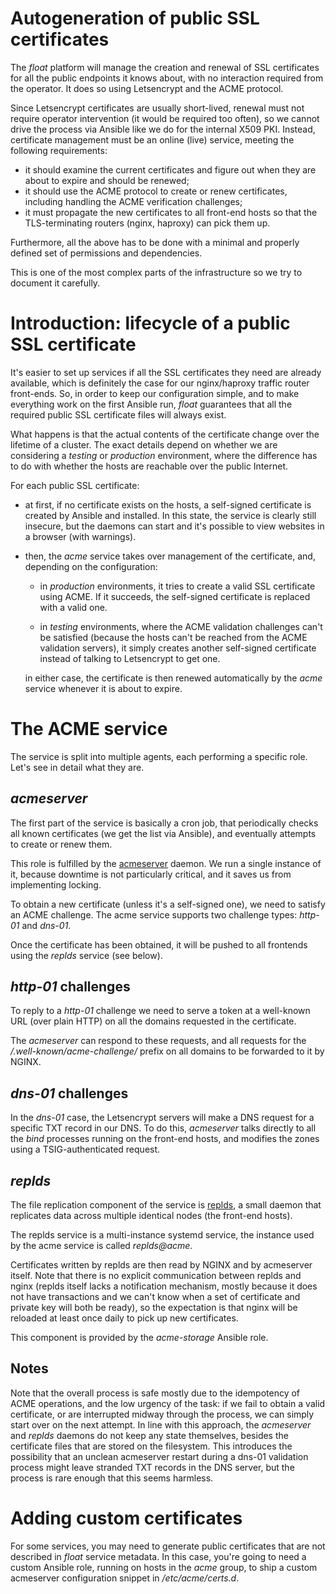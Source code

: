 Autogeneration of public SSL certificates
===

The *float* platform will manage the creation and renewal of SSL
certificates for all the public endpoints it knows about, with no
interaction required from the operator. It does so using Letsencrypt
and the ACME protocol.

Since Letsencrypt certificates are usually short-lived, renewal must
not require operator intervention (it would be required too often), so
we cannot drive the process via Ansible like we do for the internal
X509 PKI. Instead, certificate management must be an online (live)
service, meeting the following requirements:

* it should examine the current certificates and figure out when they
  are about to expire and should be renewed;
* it should use the ACME protocol to create or renew certificates,
  including handling the ACME verification challenges;
* it must propagate the new certificates to all front-end hosts so
  that the TLS-terminating routers (nginx, haproxy) can pick them up.

Furthermore, all the above has to be done with a minimal and properly
defined set of permissions and dependencies.

This is one of the most complex parts of the infrastructure so we try
to document it carefully.

# Introduction: lifecycle of a public SSL certificate

It's easier to set up services if all the SSL certificates they need
are already available, which is definitely the case for our
nginx/haproxy traffic router front-ends. So, in order to keep our
configuration simple, and to make everything work on the first Ansible
run, *float* guarantees that all the required public SSL certificate
files will always exist.

What happens is that the actual contents of the certificate change
over the lifetime of a cluster. The exact details depend on whether we
are considering a *testing* or *production* environment, where the
difference has to do with whether the hosts are reachable over the
public Internet.

For each public SSL certificate:

* at first, if no certificate exists on the hosts, a self-signed
  certificate is created by Ansible and installed. In this state, the
  service is clearly still insecure, but the daemons can start and
  it's possible to view websites in a browser (with warnings).

* then, the *acme* service takes over management of the certificate,
  and, depending on the configuration:

  * in *production* environments, it tries to create a valid SSL
    certificate using ACME. If it succeeds, the self-signed
    certificate is replaced with a valid one.

  * in *testing* environments, where the ACME validation challenges
    can't be satisfied (because the hosts can't be reached from the
    ACME validation servers), it simply creates another self-signed
    certificate instead of talking to Letsencrypt to get one.

  in either case, the certificate is then renewed automatically by
  the *acme* service whenever it is about to expire.


# The ACME service

The service is split into multiple agents, each performing a specific
role. Let's see in detail what they are.

## *acmeserver*

The first part of the service is basically a cron job, that
periodically checks all known certificates (we get the list via
Ansible), and eventually attempts to create or renew them.

This role is fulfilled by the
[acmeserver](https://git.autistici.org/ai3/acmeserver) daemon. We run
a single instance of it, because downtime is not particularly
critical, and it saves us from implementing locking.

To obtain a new certificate (unless it's a self-signed one), we need
to satisfy an ACME challenge. The acme service supports two challenge
types: *http-01* and *dns-01*.

Once the certificate has been obtained, it will be pushed to all
frontends using the *replds* service (see below).

## *http-01* challenges

To reply to a *http-01* challenge we need to serve a token at a
well-known URL (over plain HTTP) on all the domains requested in the
certificate.

The *acmeserver* can respond to these requests, and all requests for
the */.well-known/acme-challenge/* prefix on all domains to be
forwarded to it by NGINX.

## *dns-01* challenges

In the *dns-01* case, the Letsencrypt servers will make a DNS request
for a specific TXT record in our DNS. To do this, *acmeserver* talks
directly to all the *bind* processes running on the front-end hosts,
and modifies the zones using a TSIG-authenticated request.

## *replds*

The file replication component of the service is
[replds](https://git.autistici.org/ai3/replds), a small daemon that
replicates data across multiple identical nodes (the front-end hosts).

The replds service is a multi-instance systemd service, the instance
used by the acme service is called *replds@acme*.

Certificates written by replds are then read by NGINX and by
acmeserver itself. Note that there is no explicit communication
between replds and nginx (replds itself lacks a notification
mechanism, mostly because it does not have transactions and we can't
know when a set of certificate and private key will both be ready), so
the expectation is that nginx will be reloaded at least once daily to
pick up new certificates.

This component is provided by the *acme-storage* Ansible role.

## Notes

Note that the overall process is safe mostly due to the idempotency of
ACME operations, and the low urgency of the task: if we fail to obtain
a valid certificate, or are interrupted midway through the process, we
can simply start over on the next attempt. In line with this approach,
the *acmeserver* and *replds* daemons do not keep any state
themselves, besides the certificate files that are stored on the
filesystem. This introduces the possibility that an unclean acmeserver
restart during a dns-01 validation process might leave stranded TXT
records in the DNS server, but the process is rare enough that this
seems harmless.

# Adding custom certificates

For some services, you may need to generate public certificates that
are not described in *float* service metadata. In this case, you're
going to need a custom Ansible role, running on hosts in the *acme*
group, to ship a custom acmeserver configuration snippet in
*/etc/acme/certs.d*.
